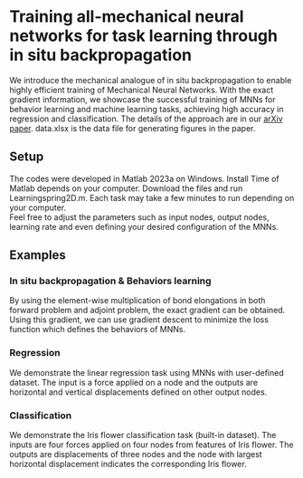 # Training all-mechanical neural networks for task learning through in situ backpropagation
We introduce the mechanical analogue of in situ backpropagation to enable highly efficient training of Mechanical Neural Networks. With the exact gradient information, we showcase the successful training of MNNs for behavior learning and machine learning tasks, achieving high accuracy in regression and classification. The details of the approach are in our [arXiv paper](https://doi.org/10.48550/arXiv.2404.15471). data.xlsx is the data file for generating figures in the paper.
## Setup
The codes were developed in Matlab 2023a on Windows. Install Time of Matlab depends on your computer. Download the files and run Learningspring2D.m. Each task may take a few minutes to run depending on your computer.<br />
Feel free to adjust the parameters such as input nodes, output nodes, learning rate and even defining your desired configuration of the MNNs.
## Examples
### In situ backpropagation & Behaviors learning
By using the element-wise multiplication of bond elongations in both forward problem and adjoint problem, the exact gradient can be obtained. Using this gradient, we can use gradient descent to minimize the loss function which defines the behaviors of MNNs.
### Regression
We demonstrate the linear regression task using MNNs with user-defined dataset. The input is a force applied on a node and the outputs are horizontal and vertical displacements defined on other output nodes.
### Classification
We demonstrate the Iris flower classification task (built-in dataset). The inputs are four forces applied on four nodes from features of Iris flower. The outputs are displacements of three nodes and the node with largest horizontal displacement indicates the corresponding Iris flower.
